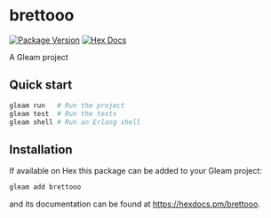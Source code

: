 # brettooo

[![Package Version](https://img.shields.io/hexpm/v/brettooo)](https://hex.pm/packages/brettooo)
[![Hex Docs](https://img.shields.io/badge/hex-docs-ffaff3)](https://hexdocs.pm/brettooo/)

A Gleam project

## Quick start

```sh
gleam run   # Run the project
gleam test  # Run the tests
gleam shell # Run an Erlang shell
```

## Installation

If available on Hex this package can be added to your Gleam project:

```sh
gleam add brettooo
```

and its documentation can be found at <https://hexdocs.pm/brettooo>.
